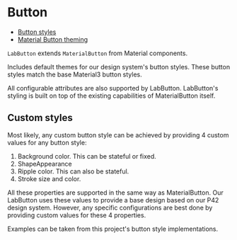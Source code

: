 # Button

* [Button styles](https://git.lab.mobi/tools/android-tools/labcomponents-android/-/blob/develop/lib/java/mobi/lab/components/button/res/values/styles.xml)
* [Material Button theming](https://github.com/material-components/material-components-android/blob/master/docs/components/Button.md)

`LabButton` extends `MaterialButton` from Material components.

Includes default themes for our design system's button styles. These button styles match the base Material3 button styles.

All configurable attributes are also supported by LabButton. LabButton's styling is built on top of the existing capabilities of MaterialButton itself.

## Custom styles

Most likely, any custom button style can be achieved by providing 4 custom values for any button style:

1. Background color. This can be stateful or fixed.
2. ShapeAppearance
3. Ripple color. This can also be stateful. 
4. Stroke size and color.

All these properties are supported in the same way as MaterialButton. Our LabButton uses these values to provide a base design based on our P42 design system. 
However, any specific configurations are best done by providing custom values for these 4 properties. 

Examples can be taken from this project's button style implementations.
